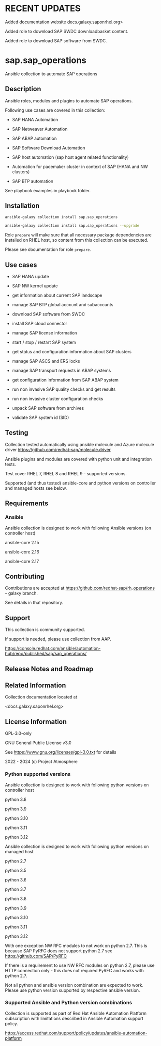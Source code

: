 <!--
SPDX-License-Identifier: GPL-3.0-only
SPDX-FileCopyrightText: 2023 Red Hat, Project Atmosphere

Copyright 2023 Red Hat, Project Atmosphere

This program is free software: you can redistribute it and/or modify it under the terms of the GNU
General Public License as published by the Free Software Foundation, version 3 of the License.

This program is distributed in the hope that it will be useful, but WITHOUT ANY WARRANTY; without
even the implied warranty of MERCHANTABILITY or FITNESS FOR A PARTICULAR PURPOSE.
See the GNU General Public License for more details.

Unless required by applicable law or agreed to in writing, software
distributed under the License is distributed on an "AS IS" BASIS,
WITHOUT WARRANTIES OR CONDITIONS OF ANY KIND, either express or implied.
See the License for the specific language governing permissions and
limitations under the License.

You should have received a copy of the GNU General Public License along with this program.
If not, see <https://www.gnu.org/licenses/>.
-->

# RECENT UPDATES

Added documentation website [docs.galaxy.saponrhel.org>](https://docs.galaxy.saponrhel.org/?utm_source=galaxy)

Added role to download SAP SWDC downloadbasket content.

Added role to download SAP software from SWDC.

# sap.sap_operations

Ansible collection to automate SAP operations

## Description

Ansible roles, modules and plugins to automate SAP operations.

Following use cases are covered in this collection:

- SAP HANA Automation

- SAP Netweaver Automation

- SAP ABAP automation

- SAP Software Download Automation

- SAP host automation (sap host agent related functionality)

- Automation for pacemaker cluster in context of SAP (HANA and NW clusters)

- SAP BTP automation

See playbook examples in playbook folder.

## Installation

```bash
ansible-galaxy collection install sap.sap_operations

ansible-galaxy collection install sap.sap_operations --upgrade
```

Role `prepare` will make sure that all necessary package dependencies are installed on RHEL host, so content from this collection can be executed.

Please see documentation for role `prepare`.

## Use cases

- SAP HANA update

- SAP NW kernel update

- get information about current SAP landscape

- manage SAP BTP global account and subaccounts

- download SAP software from SWDC

- install SAP cloud connector

- manage SAP license information

- start / stop / restart SAP system

- get status and configuration information about SAP clusters

- manage SAP ASCS and ERS locks

- manage SAP transport requests in ABAP systems

- get configuration information from SAP ABAP system

- run non invasive SAP quality checks and get results

- run non invasive cluster configuration checks

- unpack SAP software from archives

- validate SAP system id (SID)

## Testing

Collection tested automatically using ansible molecule and Azure molecule driver <https://github.com/redhat-sap/molecule.driver>

Ansible plugins and modules are covered with python unit and integration tests.

Test cover RHEL 7, RHEL 8 and RHEL 9 - supported versions.

Supported (and thus tested) ansible-core and python versions on controller and managed hosts see below.

## Requirements

### Ansible

Ansible collection is designed to work with following Ansible versions (on controller host)

ansible-core 2.15

ansible-core 2.16

ansible-core 2.17

## Contributing

Contributions are accepted at <https://github.com/redhat-sap/rh_operations> - galaxy branch.

See details in that repository.

## Support

This collection is community supported.

If support is needed, please use collection from AAP.

<https://console.redhat.com/ansible/automation-hub/repo/published/sap/sap_operations/>

## Release Notes and Roadmap

## Related Information

Collection documentation located at

<docs.galaxy.saponrhel.org>

## License Information

GPL-3.0-only

GNU General Public License v3.0

See <https://www.gnu.org/licenses/gpl-3.0.txt> for details

2022 - 2024 (c) Project Atmosphere

### Python supported versions

Ansible collection is designed to work with following python versions on controller host

python 3.8

python 3.9

python 3.10

python 3.11

python 3.12

Ansible collection is designed to work with following python versions on managed host

python 2.7

python 3.5

python 3.6

python 3.7

python 3.8

python 3.9

python 3.10

python 3.11

python 3.12

With one exception NW RFC modules to not work on python 2.7. This is because SAP PyRFC does not support python 2.7 see <https://github.com/SAP/PyRFC>

If there is a requirement to use NW RFC modules on python 2.7, please use HTTP connection only - this does not required PyRFC and works with python 2.7.

Not all python and ansible version combination are expected to work. Please use python version supported by respective ansible version.

### Supported Ansible and Python version combinations

Collection is supported as part of Red Hat Ansible Automation Platform subscription with limitations described in Ansible Automation support policy.

<https://access.redhat.com/support/policy/updates/ansible-automation-platform>
